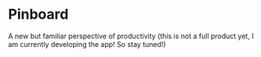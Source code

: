 # Pinboard
A new but familiar perspective of productivity (this is not a full product yet, I am currently developing the app! So stay tuned!)

